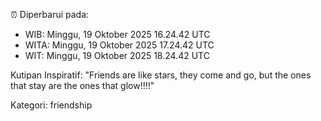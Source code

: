 ⏰ Diperbarui pada:
- WIB: Minggu, 19 Oktober 2025 16.24.42 UTC
- WITA: Minggu, 19 Oktober 2025 17.24.42 UTC
- WIT: Minggu, 19 Oktober 2025 18.24.42 UTC

Kutipan Inspiratif:
"Friends are like stars, they come and go, but the ones that stay are the ones that glow!!!!"


Kategori: friendship

